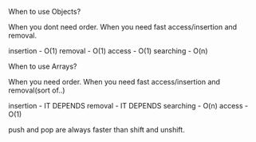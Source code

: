 When to use Objects?

When you dont need order.
When you need fast access/insertion and removal.

insertion - O(1)
removal - O(1)
access - O(1)
searching - O(n)

When to use Arrays?

When you need order.
When you need fast access/insertion and removal(sort of..)

insertion - IT DEPENDS
removal - IT DEPENDS
searching - O(n)
access - O(1)

push and pop are always faster than shift and unshift.
